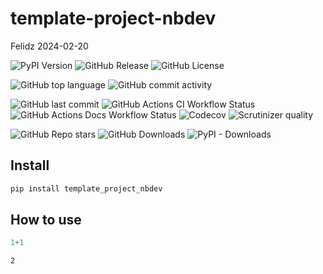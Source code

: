 # template-project-nbdev
Felidz
2024-02-20

<!-- WARNING: THIS FILE WAS AUTOGENERATED! DO NOT EDIT! -->

![PyPI
Version](https://img.shields.io/pypi/v/template-project-nbdev.svg?style=flat-square&color=darkblue)
![GitHub
Release](https://img.shields.io/github/v/release/felidz/template-project-nbdev.svg?style=flat-square&logo=github)
![GitHub
License](https://img.shields.io/github/license/felidz/template-project-nbdev.svg?style=flat-square&logo=github)

![GitHub top
language](https://img.shields.io/github/languages/top/felidz/template-project-nbdev.svg?style=flat-square)
![GitHub commit
activity](https://img.shields.io/github/commit-activity/t/felidz/template-project-nbdev.svg?style=flat-square&logo=github)

![GitHub last
commit](https://img.shields.io/github/last-commit/felidz/template-project-nbdev.svg?style=flat-square&logo=github&color=darkgreen)
![GitHub Actions CI Workflow
Status](https://img.shields.io/github/actions/workflow/status/felidz/template-project-nbdev/test.yaml?style=flat-square&logo=github&label=CI&color=darkgreen)
![GitHub Actions Docs Workflow
Status](https://img.shields.io/github/actions/workflow/status/felidz/template-project-nbdev/deploy.yaml?style=flat-square&logo=github&label=Docs&color=darkgreen)
![Codecov](https://img.shields.io/codecov/c/github/felidz/template-project-nbdev.svg?style=flat-square&logo=codecov)
![Scrutinizer
quality](https://img.shields.io/scrutinizer/quality/g/felidz/template-project-nbdev.svg?style=flat-square&logo=Scrutinizer)

![GitHub Repo
stars](https://img.shields.io/github/stars/felidz/template-project-nbdev.svg?style=flat-square&logo=github)
![GitHub
Downloads](https://img.shields.io/github/downloads/felidz/template-project-nbdev/total?style=flat-square&logo=github.png)
![PyPI -
Downloads](https://img.shields.io/pypi/dm/template-project-nbdev.svg?style=flat-square&logo=pypi)

<!-- ![discord](https://img.shields.io/badge/Discord?style=flat-square&logo=discord&logoColor=white) -->

## Install

``` sh
pip install template_project_nbdev
```

## How to use

``` python
1+1
```

    2
